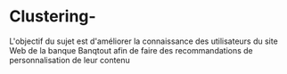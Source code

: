 # Clustering-
L'objectif du sujet est d'améliorer la connaissance des utilisateurs du site Web de la banque Banqtout afin de faire des recommandations de personnalisation de leur contenu

